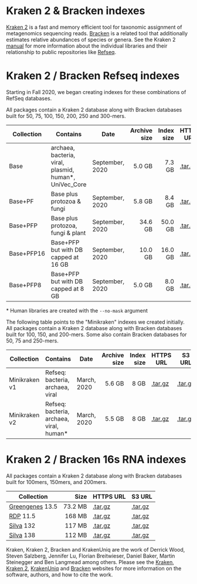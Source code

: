 # Kraken 2 & Bracken indexes 

[Kraken 2](https://github.com/DerrickWood/kraken2/wiki) is a fast and memory efficient tool for taxonomic assignment of metagenomics sequencing reads.  [Bracken](https://ccb.jhu.edu/software/bracken/) is a related tool that additionally estimates relative abundances of species or genera.
See the Kraken 2 [manual](https://github.com/DerrickWood/kraken2/wiki) for more information about the individual libraries and their relationship to public repositories like [Refseq](https://www.ncbi.nlm.nih.gov/refseq/).

# Kraken 2 / Bracken Refseq indexes

Starting in Fall 2020, we began creating indexes for these combinations of RefSeq databases. 

All packages contain a Kraken 2 database along with Bracken databases built for 50, 75, 100, 150, 200, 250 and 300-mers.

<div class="datatable-begin"></div>

Collection    |     Contains                                            | Date             | Archive size |      Index size |                      HTTPS URL | S3 URL
------------- | ------------------------------------------------------- | ---------------- | ------------:| ---------------:| ------------------------------ | ----------------------------
Base          | archaea, bacteria, viral, plasmid, human*, UniVec_Core  | September, 2020  |       5.0 GB |          7.3 GB | [.tar.gz][k2_base_202009]      | [.tar.gz][k2_base_202009_s3]
Base+PF       | Base plus protozoa & fungi                              | September, 2020  |       5.8 GB |          8.4 GB | [.tar.gz][k2_pluspf_202009]    | [.tar.gz][k2_pluspf_202009_s3]
Base+PFP      | Base plus protozoa, fungi & plant                       | September, 2020  |      34.6 GB |         50.0 GB | [.tar.gz][k2_pluspfp_202009]   | [.tar.gz][k2_pluspfp_202009_s3]
Base+PFP16    | Base+PFP but with DB capped at 16 GB                    | September, 2020  |      10.0 GB |         16.0 GB | [.tar.gz][k2_pluspfp16_202009] | [.tar.gz][k2_pluspfp16_202009_s3]
Base+PFP8     | Base+PFP but with DB capped at 8 GB                     | September, 2020  |       5.0 GB |          8.0 GB | [.tar.gz][k2_pluspfp8_202009]  | [.tar.gz][k2_pluspfp8_202009_s3]

<div class="datatable-end"></div>

[k2_base_202009]: https://genome-idx.s3.amazonaws.com/kraken/k2_base_20200904.tar.gz
[k2_pluspf_202009]: https://genome-idx.s3.amazonaws.com/kraken/k2_pluspf_20200904.tar.gz
[k2_pluspfp_202009]: https://genome-idx.s3.amazonaws.com/kraken/k2_pluspfp_20200904.tar.gz
[k2_pluspfp16_202009]: https://genome-idx.s3.amazonaws.com/kraken/k2_pluspfp_16GB_20200904.tar.gz
[k2_pluspfp8_202009]: https://genome-idx.s3.amazonaws.com/kraken/k2_pluspfp_8GB_20200904.tar.gz

[k2_base_202009_s3]: s3://genome-idx/kraken/k2_base_20200904.tar.gz
[k2_pluspf_202009_s3]: s3://genome-idx/kraken/k2_pluspf_20200904.tar.gz
[k2_pluspfp_202009_s3]: s3://genome-idx/kraken/k2_pluspfp_20200904.tar.gz
[k2_pluspfp16_202009_s3]: s3://genome-idx/kraken/k2_pluspfp_16GB_20200904.tar.gz
[k2_pluspfp8_202009_s3]: s3://genome-idx/kraken/k2_pluspfp_8GB_20200904.tar.gz

\* Human libraries are created with the `--no-mask` argument

The following table points to the "Minikraken" indexes we created initially.  All packages contain a Kraken 2 database along with Bracken databases built for 100, 150, and 200-mers.  Some also contain Bracken databases for 50, 75 and 250-mers.

<div class="datatable-begin"></div>


Collection    |     Contains                                                   | Date             | Archive size |      Index size |                 HTTPS URL | S3 URL
------------- | -------------------------------------------------------------- | ---------------- | ------------:| ---------------:| ------------------------- | ----------------------------
Minikraken v1 | Refseq: bacteria, archaea, viral                               | March, 2020      |       5.6 GB |            8 GB | [.tar.gz][k2_mini_v1]     | [.tar.gz][k2_mini_v1_s3]
Minikraken v2 | Refseq: bacteria, archaea, viral, human*                       | March, 2020      |       5.5 GB |            8 GB | [.tar.gz][k2_mini_v2]     | [.tar.gz][k2_mini_v2_s3]

<div class="datatable-end"></div>

[k2_mini_v1]: https://genome-idx.s3.amazonaws.com/kraken/minikraken2_v1_8GB_201904.tgz
[k2_mini_v1_s3]: s3://genome-idx/kraken/minikraken2_v1_8GB_201904.tgz
[k2_mini_v2]: https://genome-idx.s3.amazonaws.com/kraken/minikraken2_v2_8GB_201904.tgz
[k2_mini_v2_s3]: s3://genome-idx/kraken/minikraken2_v2_8GB_201904.tgz

# Kraken 2 / Bracken 16s RNA indexes

All packages contain a Kraken 2 database along with Bracken databases built for 100mers, 150mers, and 200mers.

<div class="datatable-begin"></div>

Collection              |  Size     | HTTPS URL                        | S3 URL
----------------------- | ---------:| -------------------------------- | -------
[Greengenes] 13.5       |  73.2 MB  | [.tar.gz][k2_16s_greengenes_135] | [.tar.gz][k2_16s_greengenes_135_s3]
[RDP] 11.5              |  168 MB   | [.tar.gz][k2_16s_rdp_115]        | [.tar.gz][k2_16s_rdp_115_s3]
[Silva] 132             |  117 MB   | [.tar.gz][k2_16s_silva_132]      | [.tar.gz][k2_16s_silva_132_s3]
[Silva] 138             |  112 MB   | [.tar.gz][k2_16s_silva_138]      | [.tar.gz][k2_16s_silva_138_s3]

<div class="datatable-end"></div>

[Greengenes]: https://greengenes.secondgenome.com
[RDP]: https://rdp.cme.msu.edu
[Silva]: https://www.arb-silva.de

[k2_16s_greengenes_135]: https://genome-idx.s3.amazonaws.com/kraken/16S_Greengenes13.5_20200326.tgz
[k2_16s_greengenes_135_s3]: s3://genome-idx/kraken/16S_Greengenes13.5_20200326.tgz
[k2_16s_rdp_115]: https://genome-idx.s3.amazonaws.com/kraken/16S_RDP11.5_20200326.tgz
[k2_16s_rdp_115_s3]: s3://genome-idx/kraken/16S_RDP11.5_20200326.tgz
[k2_16s_silva_132]: https://genome-idx.s3.amazonaws.com/kraken/16S_Silva132_20200326.tgz
[k2_16s_silva_132_s3]: s3://genome-idx/kraken/16S_Silva132_20200326.tgz
[k2_16s_silva_138]: https://genome-idx.s3.amazonaws.com/kraken/16S_Silva138_20200326.tgz
[k2_16s_silva_138_s3]: s3://genome-idx/kraken/16S_Silva138_20200326.tgz

Kraken, Kraken 2, Bracken and KrakenUniq are the work of
Derrick Wood,
Steven Salzberg,
Jennifer Lu,
Florian Breitwieser,
Daniel Baker,
Martin Steinegger
and Ben Langmead among others.
Please see the [Kraken],
[Kraken 2],
[KrakenUniq]
and
[Bracken] websites for more information on the software, authors, and how to cite the work.

[Kraken]: https://ccb.jhu.edu/software/kraken/
[Kraken 2]: https://ccb.jhu.edu/software/kraken2/
[KrakenUniq]: https://github.com/fbreitwieser/KrakenUniq
[Bracken]: https://ccb.jhu.edu/software/bracken/
